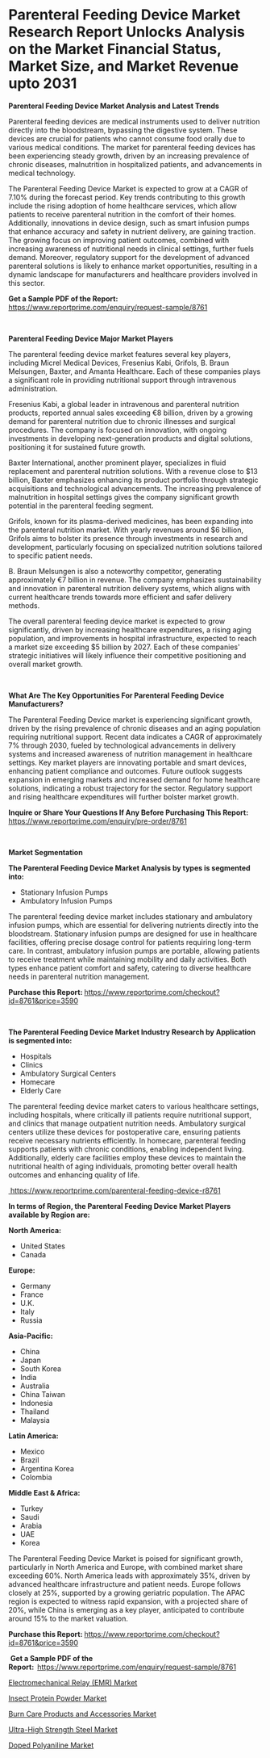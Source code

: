 <p><h1>Parenteral Feeding Device Market Research Report Unlocks Analysis on the Market Financial Status, Market Size, and Market Revenue upto 2031</h1></p><p><strong>Parenteral Feeding Device Market Analysis and Latest Trends</strong></p>
<p><p>Parenteral feeding devices are medical instruments used to deliver nutrition directly into the bloodstream, bypassing the digestive system. These devices are crucial for patients who cannot consume food orally due to various medical conditions. The market for parenteral feeding devices has been experiencing steady growth, driven by an increasing prevalence of chronic diseases, malnutrition in hospitalized patients, and advancements in medical technology.</p><p>The Parenteral Feeding Device Market is expected to grow at a CAGR of 7.10% during the forecast period. Key trends contributing to this growth include the rising adoption of home healthcare services, which allow patients to receive parenteral nutrition in the comfort of their homes. Additionally, innovations in device design, such as smart infusion pumps that enhance accuracy and safety in nutrient delivery, are gaining traction. The growing focus on improving patient outcomes, combined with increasing awareness of nutritional needs in clinical settings, further fuels demand. Moreover, regulatory support for the development of advanced parenteral solutions is likely to enhance market opportunities, resulting in a dynamic landscape for manufacturers and healthcare providers involved in this sector.</p></p>
<p><strong>Get a Sample PDF of the Report:&nbsp;</strong> <a href="https://www.reportprime.com/enquiry/request-sample/8761">https://www.reportprime.com/enquiry/request-sample/8761</a></p>
<p>&nbsp;</p>
<p><strong>Parenteral Feeding Device Major Market Players</strong></p>
<p><p>The parenteral feeding device market features several key players, including Micrel Medical Devices, Fresenius Kabi, Grifols, B. Braun Melsungen, Baxter, and Amanta Healthcare. Each of these companies plays a significant role in providing nutritional support through intravenous administration.</p><p>Fresenius Kabi, a global leader in intravenous and parenteral nutrition products, reported annual sales exceeding €8 billion, driven by a growing demand for parenteral nutrition due to chronic illnesses and surgical procedures. The company is focused on innovation, with ongoing investments in developing next-generation products and digital solutions, positioning it for sustained future growth.</p><p>Baxter International, another prominent player, specializes in fluid replacement and parenteral nutrition solutions. With a revenue close to $13 billion, Baxter emphasizes enhancing its product portfolio through strategic acquisitions and technological advancements. The increasing prevalence of malnutrition in hospital settings gives the company significant growth potential in the parenteral feeding segment.</p><p>Grifols, known for its plasma-derived medicines, has been expanding into the parenteral nutrition market. With yearly revenues around $6 billion, Grifols aims to bolster its presence through investments in research and development, particularly focusing on specialized nutrition solutions tailored to specific patient needs.</p><p>B. Braun Melsungen is also a noteworthy competitor, generating approximately €7 billion in revenue. The company emphasizes sustainability and innovation in parenteral nutrition delivery systems, which aligns with current healthcare trends towards more efficient and safer delivery methods.</p><p>The overall parenteral feeding device market is expected to grow significantly, driven by increasing healthcare expenditures, a rising aging population, and improvements in hospital infrastructure, expected to reach a market size exceeding $5 billion by 2027. Each of these companies' strategic initiatives will likely influence their competitive positioning and overall market growth.</p></p>
<p>&nbsp;</p>
<p><strong>What Are The Key Opportunities For Parenteral Feeding Device Manufacturers?</strong></p>
<p><p>The Parenteral Feeding Device market is experiencing significant growth, driven by the rising prevalence of chronic diseases and an aging population requiring nutritional support. Recent data indicates a CAGR of approximately 7% through 2030, fueled by technological advancements in delivery systems and increased awareness of nutrition management in healthcare settings. Key market players are innovating portable and smart devices, enhancing patient compliance and outcomes. Future outlook suggests expansion in emerging markets and increased demand for home healthcare solutions, indicating a robust trajectory for the sector. Regulatory support and rising healthcare expenditures will further bolster market growth.</p></p>
<p><strong>Inquire or Share Your Questions If Any Before Purchasing This Report:</strong> <a href="https://www.reportprime.com/enquiry/pre-order/8761">https://www.reportprime.com/enquiry/pre-order/8761</a></p>
<p>&nbsp;</p>
<p><strong>Market Segmentation</strong></p>
<p><strong>The Parenteral Feeding Device Market Analysis by types is segmented into:</strong></p>
<p><ul><li>Stationary Infusion Pumps</li><li>Ambulatory Infusion Pumps</li></ul></p>
<p><p>The parenteral feeding device market includes stationary and ambulatory infusion pumps, which are essential for delivering nutrients directly into the bloodstream. Stationary infusion pumps are designed for use in healthcare facilities, offering precise dosage control for patients requiring long-term care. In contrast, ambulatory infusion pumps are portable, allowing patients to receive treatment while maintaining mobility and daily activities. Both types enhance patient comfort and safety, catering to diverse healthcare needs in parenteral nutrition management.</p></p>
<p><strong>Purchase this Report:&nbsp;</strong><a href="https://www.reportprime.com/checkout?id=8761&price=3590">https://www.reportprime.com/checkout?id=8761&price=3590</a></p>
<p>&nbsp;</p>
<p><strong>The Parenteral Feeding Device Market Industry Research by Application is segmented into:</strong></p>
<p><ul><li>Hospitals</li><li>Clinics</li><li>Ambulatory Surgical Centers</li><li>Homecare</li><li>Elderly Care</li></ul></p>
<p><p>The parenteral feeding device market caters to various healthcare settings, including hospitals, where critically ill patients require nutritional support, and clinics that manage outpatient nutrition needs. Ambulatory surgical centers utilize these devices for postoperative care, ensuring patients receive necessary nutrients efficiently. In homecare, parenteral feeding supports patients with chronic conditions, enabling independent living. Additionally, elderly care facilities employ these devices to maintain the nutritional health of aging individuals, promoting better overall health outcomes and enhancing quality of life.</p></p>
<p><a href="https://www.reportprime.com/parenteral-feeding-device-r8761">&nbsp;https://www.reportprime.com/parenteral-feeding-device-r8761</a></p>
<p><strong>In terms of Region, the Parenteral Feeding Device Market Players available by Region are:</strong></p>
<p>
    <p> <strong> North America: </strong>
        <ul>
            <li>United States</li>
            <li>Canada</li>
        </ul>
        </p> 
    <p> <strong> Europe: </strong>
        <ul>
            <li>Germany</li>
            <li>France</li>
            <li>U.K.</li>
            <li>Italy</li>
            <li>Russia</li>
        </ul>
        </p> 
    <p> <strong> Asia-Pacific: </strong>
        <ul>
            <li>China</li>
            <li>Japan</li>
            <li>South Korea</li>
            <li>India</li>
            <li>Australia</li>
            <li>China Taiwan</li>
            <li>Indonesia</li>
            <li>Thailand</li>
            <li>Malaysia</li>
        </ul>
        </p> 
    <p> <strong> Latin America: </strong>
        <ul>
            <li>Mexico</li>
            <li>Brazil</li>
            <li>Argentina Korea</li>
            <li>Colombia</li>
        </ul>
        </p> 
    <p> <strong> Middle East & Africa: </strong>
        <ul>
            <li>Turkey</li>
            <li>Saudi</li>
            <li>Arabia</li>
            <li>UAE</li>
            <li>Korea</li>
        </ul>
    </p>
    </p>
<p><p>The Parenteral Feeding Device Market is poised for significant growth, particularly in North America and Europe, with combined market share exceeding 60%. North America leads with approximately 35%, driven by advanced healthcare infrastructure and patient needs. Europe follows closely at 25%, supported by a growing geriatric population. The APAC region is expected to witness rapid expansion, with a projected share of 20%, while China is emerging as a key player, anticipated to contribute around 15% to the market valuation.</p></p>
<p><strong>Purchase this Report: </strong><a href="https://www.reportprime.com/checkout?id=8761&price=3590">https://www.reportprime.com/checkout?id=8761&price=3590</a></p>
<p>&nbsp;<strong>Get a Sample PDF of the Report:&nbsp;&nbsp;</strong><a href="https://www.reportprime.com/enquiry/request-sample/8761">https://www.reportprime.com/enquiry/request-sample/8761</a></p>
<p><strong></strong></p>
<p><p><a href="https://issuu.com/reportprime-2/docs/electromechanical-relay-emr-market-_fcc09eca5f3389">Electromechanical Relay (EMR) Market</a></p><p><a href="https://www.linkedin.com/pulse/what-growth-drivers-insect-protein-powder-market-comprehensive-hekof?trackingId=dOqy1x3ATkylbbp25UjsHA%3D%3D">Insect Protein Powder Market</a></p><p><a href="https://github.com/globismark/Market-Research-Report-List-5/blob/main/burn-care-products-and-accessories-market.md">Burn Care Products and Accessories Market</a></p><p><a href="https://medium.com/@zayunoz657456/the-growth-of-the-ultra-high-strength-steel-market-has-been-significant-driven-by-various-18bd7fbde912">Ultra-High Strength Steel Market</a></p><p><a href="https://www.linkedin.com/pulse/doped-polyaniline-industry-analysis-report-its-market-size-f9yzf?trackingId=3PYNly5dSkGokmzC5URM%2Fw%3D%3D">Doped Polyaniline Market</a></p></p>